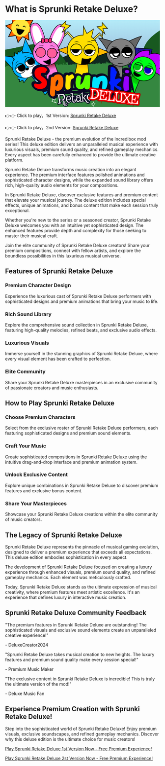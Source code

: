 # What is Sprunki Retake Deluxe?

![Sprunki Retake Deluxe](https://raw.githubusercontent.com/sprunkiscrunkly/sprunki-retake-deluxe/refs/heads/main/sprunki-retake-deluxe.png "Sprunki Retake Deluxe")

👉👉 Click to play，1st Version: [Sprunki Retake Deluxe](https://sprunksters.com/sprunki-retake-deluxe/ "Sprunki Retake Deluxe")

👉👉 Click to play，2nd Version: [Sprunki Retake Deluxe](https://sprunkiscrunkly.com/sprunki-retake-deluxe/ "Sprunki Retake Deluxe")

Sprunki Retake Deluxe - the premium evolution of the Incredibox mod series! This deluxe edition delivers an unparalleled musical experience with luxurious visuals, premium sound quality, and refined gameplay mechanics. Every aspect has been carefully enhanced to provide the ultimate creative platform.

Sprunki Retake Deluxe transforms music creation into an elegant experience. The premium interface features polished animations and sophisticated character designs, while the expanded sound library offers rich, high-quality audio elements for your compositions.

In Sprunki Retake Deluxe, discover exclusive features and premium content that elevate your musical journey. The deluxe edition includes special effects, unique animations, and bonus content that make each session truly exceptional.

Whether you're new to the series or a seasoned creator, Sprunki Retake Deluxe welcomes you with an intuitive yet sophisticated design. The enhanced features provide depth and complexity for those seeking to master their musical craft.

Join the elite community of Sprunki Retake Deluxe creators! Share your premium compositions, connect with fellow artists, and explore the boundless possibilities in this luxurious musical universe.

## Features of Sprunki Retake Deluxe

### Premium Character Design

Experience the luxurious cast of Sprunki Retake Deluxe performers with sophisticated designs and premium animations that bring your music to life.

### Rich Sound Library

Explore the comprehensive sound collection in Sprunki Retake Deluxe, featuring high-quality melodies, refined beats, and exclusive audio effects.

### Luxurious Visuals

Immerse yourself in the stunning graphics of Sprunki Retake Deluxe, where every visual element has been crafted to perfection.

### Elite Community

Share your Sprunki Retake Deluxe masterpieces in an exclusive community of passionate creators and music enthusiasts.

## How to Play Sprunki Retake Deluxe

### Choose Premium Characters

Select from the exclusive roster of Sprunki Retake Deluxe performers, each featuring sophisticated designs and premium sound elements.

### Craft Your Music

Create sophisticated compositions in Sprunki Retake Deluxe using the intuitive drag-and-drop interface and premium animation system.

### Unlock Exclusive Content

Explore unique combinations in Sprunki Retake Deluxe to discover premium features and exclusive bonus content.

### Share Your Masterpieces

Showcase your Sprunki Retake Deluxe creations within the elite community of music creators.

## The Legacy of Sprunki Retake Deluxe

Sprunki Retake Deluxe represents the pinnacle of musical gaming evolution, designed to deliver a premium experience that exceeds all expectations. This deluxe edition embodies sophistication in every aspect.

The development of Sprunki Retake Deluxe focused on creating a luxury experience through enhanced visuals, premium sound quality, and refined gameplay mechanics. Each element was meticulously crafted.

Today, Sprunki Retake Deluxe stands as the ultimate expression of musical creativity, where premium features meet artistic excellence. It's an experience that defines luxury in interactive music creation.

## Sprunki Retake Deluxe Community Feedback

"The premium features in Sprunki Retake Deluxe are outstanding! The sophisticated visuals and exclusive sound elements create an unparalleled creative experience!"

\- DeluxeCreator2024

"Sprunki Retake Deluxe takes musical creation to new heights. The luxury features and premium sound quality make every session special!"

\- Premium Music Maker

"The exclusive content in Sprunki Retake Deluxe is incredible! This is truly the ultimate version of the mod!"

\- Deluxe Music Fan

## Experience Premium Creation with Sprunki Retake Deluxe!

Step into the sophisticated world of Sprunki Retake Deluxe! Enjoy premium visuals, exclusive soundscapes, and refined gameplay mechanics. Discover why this deluxe edition is the ultimate choice for music creators!

[Play Sprunki Retake Deluxe 1st Version Now - Free Premium Experience!](https://sprunksters.com/sprunki-retake-deluxe/)

[Play Sprunki Retake Deluxe 2st Version Now - Free Premium Experience!](https://sprunkiscrunkly.com/sprunki-retake-deluxe/)
